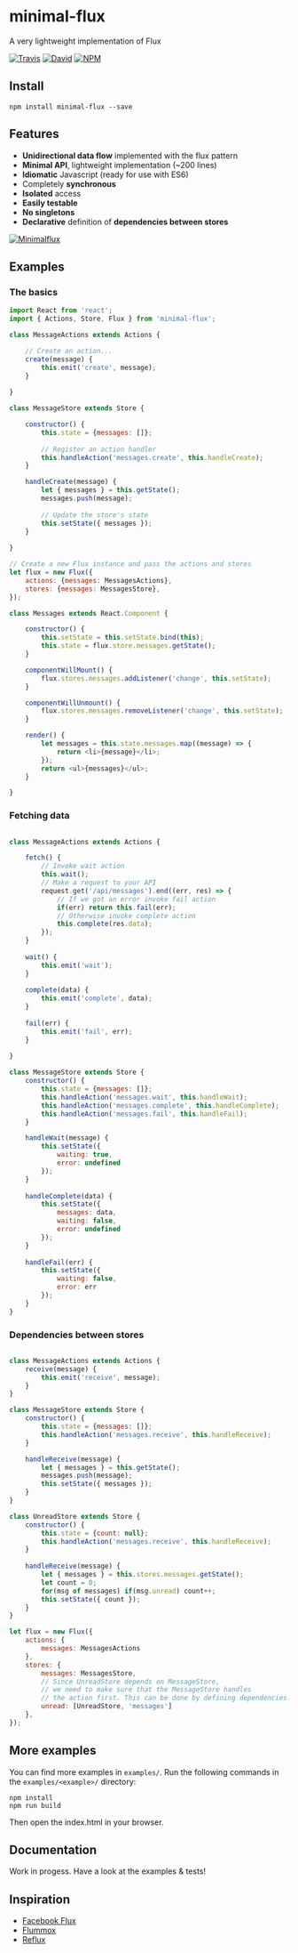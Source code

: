 minimal-flux
=========

A very lightweight implementation of Flux

[![Travis](https://img.shields.io/travis/malte-wessel/minimal-flux.svg?style=flat-square)](https://travis-ci.org/malte-wessel/minimal-flux)
[![David](https://img.shields.io/david/malte-wessel/minimal-flux.svg?style=flat-square)]()
[![NPM](https://img.shields.io/badge/NPM-minimal--flux-brightgreen.svg?style=flat-square)]()

## Install

````
npm install minimal-flux --save
````

## Features
* **Unidirectional data flow** implemented with the flux pattern
* **Minimal API**, lightweight implementation (~200 lines)
* **Idiomatic** Javascript (ready for use with ES6)
* Completely **synchronous**
* **Isolated** access
* **Easily testable**
* **No singletons**
* **Declarative** definition of **dependencies between stores**

[![Minimalflux](http://breakdesign.de/minimalflux.png)]()

## Examples

### The basics

````javascript
import React from 'react';
import { Actions, Store, Flux } from 'minimal-flux';

class MessageActions extends Actions {

    // Create an action...
    create(message) {
        this.emit('create', message);
    }
    
}

class MessageStore extends Store {

    constructor() {
        this.state = {messages: []};
        
        // Register an action handler
        this.handleAction('messages.create', this.handleCreate);
    }

    handleCreate(message) {
        let { messages } = this.getState();
        messages.push(message);
        
        // Update the store's state
        this.setState({ messages });
    }
    
}

// Create a new Flux instance and pass the actions and stores
let flux = new Flux({
    actions: {messages: MessagesActions},
    stores: {messages: MessagesStore},
});

class Messages extends React.Component {

    constructor() {
        this.setState = this.setState.bind(this);
        this.state = flux.store.messages.getState();
    }

    componentWillMount() {
        flux.stores.messages.addListener('change', this.setState);
    }

    componentWillUnmount() {
        flux.stores.messages.removeListener('change', this.setState);
    }

    render() {
        let messages = this.state.messages.map((message) => {
            return <li>{message}</li>;
        });
        return <ul>{messages}</ul>;
    }

}

````

### Fetching data

````javascript

class MessageActions extends Actions {

    fetch() {
        // Invoke wait action
        this.wait();
        // Make a request to your API
        request.get('/api/messages').end((err, res) => {
            // If we got an error invoke fail action
            if(err) return this.fail(err);
            // Otherwise invoke complete action
            this.complete(res.data);
        });
    }
    
    wait() {
        this.emit('wait');
    }
    
    complete(data) {
        this.emit('complete', data);
    }
    
    fail(err) {
        this.emit('fail', err);
    }
    
}

class MessageStore extends Store {
    constructor() {
        this.state = {messages: []};
        this.handleAction('messages.wait', this.handleWait);
        this.handleAction('messages.complete', this.handleComplete);
        this.handleAction('messages.fail', this.handleFail);
    }

    handleWait(message) {
        this.setState({
            waiting: true,
            error: undefined
        });
    }
    
    handleComplete(data) {
        this.setState({
            messages: data,
            waiting: false,
            error: undefined
        });
    }    
    
    handleFail(err) {
        this.setState({
            waiting: false,
            error: err
        });
    }
}


````

### Dependencies between stores

````javascript

class MessageActions extends Actions {
    receive(message) {
        this.emit('receive', message);
    }
}

class MessageStore extends Store {
    constructor() {
        this.state = {messages: []};
        this.handleAction('messages.receive', this.handleReceive);
    }

    handleReceive(message) {
        let { messages } = this.getState();
        messages.push(message);
        this.setState({ messages });
    }
}

class UnreadStore extends Store {
    constructor() {
        this.state = {count: null};
        this.handleAction('messages.receive', this.handleReceive);
    }
    
    handleReceive(message) {
        let { messages } = this.stores.messages.getState();
        let count = 0;
        for(msg of messages) if(msg.unread) count++;
        this.setState({ count });
    }
}

let flux = new Flux({
    actions: {
        messages: MessagesActions
    },
    stores: {
        messages: MessagesStore,
        // Since UnreadStore depends on MessageStore, 
        // we need to make sure that the MessageStore handles
        // the action first. This can be done by defining dependencies:
        unread: [UnreadStore, 'messages']
    },
});
````


## More examples

You can find more examples in `examples/`. Run the following commands in the `examples/<example>/` directory:

````
npm install
npm run build
````

Then open the index.html in your browser.

## Documentation

Work in progess. Have a look at the examples & tests!

## Inspiration
* [Facebook Flux](https://github.com/facebook/flux)
* [Flummox](https://github.com/acdlite/flummox)
* [Reflux](https://github.com/spoike/refluxjs)
